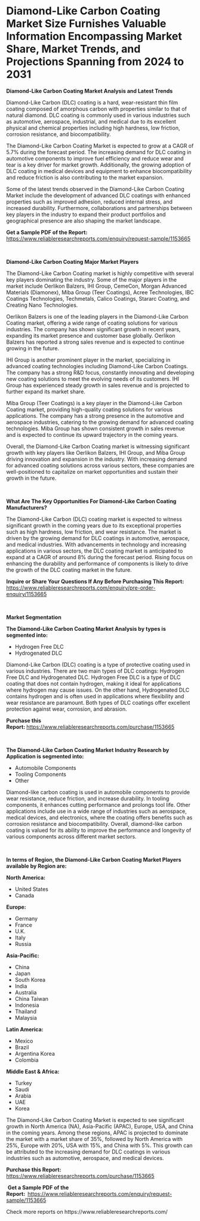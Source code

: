 <p><h1>Diamond-Like Carbon Coating Market Size Furnishes Valuable Information Encompassing Market Share, Market Trends, and Projections Spanning from 2024 to 2031</h1></p><p><strong>Diamond-Like Carbon Coating Market Analysis and Latest Trends</strong></p>
<p><p>Diamond-Like Carbon (DLC) coating is a hard, wear-resistant thin film coating composed of amorphous carbon with properties similar to that of natural diamond. DLC coating is commonly used in various industries such as automotive, aerospace, industrial, and medical due to its excellent physical and chemical properties including high hardness, low friction, corrosion resistance, and biocompatibility.</p><p>The Diamond-Like Carbon Coating Market is expected to grow at a CAGR of 5.7% during the forecast period. The increasing demand for DLC coating in automotive components to improve fuel efficiency and reduce wear and tear is a key driver for market growth. Additionally, the growing adoption of DLC coating in medical devices and equipment to enhance biocompatibility and reduce friction is also contributing to the market expansion.</p><p>Some of the latest trends observed in the Diamond-Like Carbon Coating Market include the development of advanced DLC coatings with enhanced properties such as improved adhesion, reduced internal stress, and increased durability. Furthermore, collaborations and partnerships between key players in the industry to expand their product portfolios and geographical presence are also shaping the market landscape.</p></p>
<p><strong>Get a Sample PDF of the Report:&nbsp;</strong> <a href="https://www.reliableresearchreports.com/enquiry/request-sample/1153665">https://www.reliableresearchreports.com/enquiry/request-sample/1153665</a></p>
<p>&nbsp;</p>
<p><strong>Diamond-Like Carbon Coating Major Market Players</strong></p>
<p><p>The Diamond-Like Carbon Coating market is highly competitive with several key players dominating the industry. Some of the major players in the market include Oerlikon Balzers, IHI Group, CemeCon, Morgan Advanced Materials (Diamonex), Miba Group (Teer Coatings), Acree Technologies, IBC Coatings Technologies, Techmetals, Calico Coatings, Stararc Coating, and Creating Nano Technologies.</p><p>Oerlikon Balzers is one of the leading players in the Diamond-Like Carbon Coating market, offering a wide range of coating solutions for various industries. The company has shown significant growth in recent years, expanding its market presence and customer base globally. Oerlikon Balzers has reported a strong sales revenue and is expected to continue growing in the future.</p><p>IHI Group is another prominent player in the market, specializing in advanced coating technologies including Diamond-Like Carbon Coatings. The company has a strong R&D focus, constantly innovating and developing new coating solutions to meet the evolving needs of its customers. IHI Group has experienced steady growth in sales revenue and is projected to further expand its market share.</p><p>Miba Group (Teer Coatings) is a key player in the Diamond-Like Carbon Coating market, providing high-quality coating solutions for various applications. The company has a strong presence in the automotive and aerospace industries, catering to the growing demand for advanced coating technologies. Miba Group has shown consistent growth in sales revenue and is expected to continue its upward trajectory in the coming years.</p><p>Overall, the Diamond-Like Carbon Coating market is witnessing significant growth with key players like Oerlikon Balzers, IHI Group, and Miba Group driving innovation and expansion in the industry. With increasing demand for advanced coating solutions across various sectors, these companies are well-positioned to capitalize on market opportunities and sustain their growth in the future.</p></p>
<p>&nbsp;</p>
<p><strong>What Are The Key Opportunities For Diamond-Like Carbon Coating Manufacturers?</strong></p>
<p><p>The Diamond-Like Carbon (DLC) coating market is expected to witness significant growth in the coming years due to its exceptional properties such as high hardness, low friction, and wear resistance. The market is driven by the growing demand for DLC coatings in automotive, aerospace, and medical industries. With advancements in technology and increasing applications in various sectors, the DLC coating market is anticipated to expand at a CAGR of around 8% during the forecast period. Rising focus on enhancing the durability and performance of components is likely to drive the growth of the DLC coating market in the future.</p></p>
<p><strong>Inquire or Share Your Questions If Any Before Purchasing This Report:</strong> <a href="https://www.reliableresearchreports.com/enquiry/pre-order-enquiry/1153665">https://www.reliableresearchreports.com/enquiry/pre-order-enquiry/1153665</a></p>
<p>&nbsp;</p>
<p><strong>Market Segmentation</strong></p>
<p><strong>The Diamond-Like Carbon Coating Market Analysis by types is segmented into:</strong></p>
<p><ul><li>Hydrogen Free DLC</li><li>Hydrogenated DLC</li></ul></p>
<p><p>Diamond-Like Carbon (DLC) coating is a type of protective coating used in various industries. There are two main types of DLC coatings: Hydrogen Free DLC and Hydrogenated DLC. Hydrogen Free DLC is a type of DLC coating that does not contain hydrogen, making it ideal for applications where hydrogen may cause issues. On the other hand, Hydrogenated DLC contains hydrogen and is often used in applications where flexibility and wear resistance are paramount. Both types of DLC coatings offer excellent protection against wear, corrosion, and abrasion.</p></p>
<p><strong>Purchase this Report:&nbsp;</strong><a href="https://www.reliableresearchreports.com/purchase/1153665">https://www.reliableresearchreports.com/purchase/1153665</a></p>
<p>&nbsp;</p>
<p><strong>The Diamond-Like Carbon Coating Market Industry Research by Application is segmented into:</strong></p>
<p><ul><li>Automobile Components</li><li>Tooling Components</li><li>Other</li></ul></p>
<p><p>Diamond-like carbon coating is used in automobile components to provide wear resistance, reduce friction, and increase durability. In tooling components, it enhances cutting performance and prolongs tool life. Other applications include use in a wide range of industries such as aerospace, medical devices, and electronics, where the coating offers benefits such as corrosion resistance and biocompatibility. Overall, diamond-like carbon coating is valued for its ability to improve the performance and longevity of various components across different market sectors.</p></p>
<p>&nbsp;</p>
<p><strong>In terms of Region, the Diamond-Like Carbon Coating Market Players available by Region are:</strong></p>
<p>
    <p> <strong> North America: </strong>
        <ul>
            <li>United States</li>
            <li>Canada</li>
        </ul>
        </p> 
    <p> <strong> Europe: </strong>
        <ul>
            <li>Germany</li>
            <li>France</li>
            <li>U.K.</li>
            <li>Italy</li>
            <li>Russia</li>
        </ul>
        </p> 
    <p> <strong> Asia-Pacific: </strong>
        <ul>
            <li>China</li>
            <li>Japan</li>
            <li>South Korea</li>
            <li>India</li>
            <li>Australia</li>
            <li>China Taiwan</li>
            <li>Indonesia</li>
            <li>Thailand</li>
            <li>Malaysia</li>
        </ul>
        </p> 
    <p> <strong> Latin America: </strong>
        <ul>
            <li>Mexico</li>
            <li>Brazil</li>
            <li>Argentina Korea</li>
            <li>Colombia</li>
        </ul>
        </p> 
    <p> <strong> Middle East & Africa: </strong>
        <ul>
            <li>Turkey</li>
            <li>Saudi</li>
            <li>Arabia</li>
            <li>UAE</li>
            <li>Korea</li>
        </ul>
    </p>
    </p>
<p><p>The Diamond-Like Carbon Coating Market is expected to see significant growth in North America (NA), Asia-Pacific (APAC), Europe, USA, and China in the coming years. Among these regions, APAC is projected to dominate the market with a market share of 35%, followed by North America with 25%, Europe with 20%, USA with 15%, and China with 5%. This growth can be attributed to the increasing demand for DLC coatings in various industries such as automotive, aerospace, and medical devices.</p></p>
<p><strong>Purchase this Report: </strong><a href="https://www.reliableresearchreports.com/purchase/1153665">https://www.reliableresearchreports.com/purchase/1153665</a></p>
<p>&nbsp;<strong>Get a Sample PDF of the Report:&nbsp;&nbsp;</strong><a href="https://www.reliableresearchreports.com/enquiry/request-sample/1153665">https://www.reliableresearchreports.com/enquiry/request-sample/1153665</a></p>
<p><strong></strong></p>
<p>Check more reports on https://www.reliableresearchreports.com/</p>